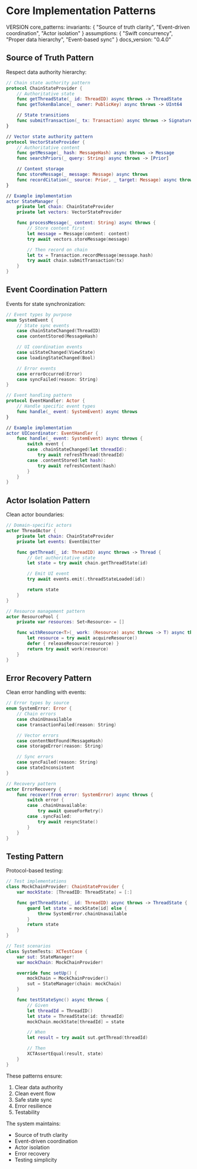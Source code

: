 # Core Implementation Patterns

VERSION core_patterns:
invariants: {
"Source of truth clarity",
"Event-driven coordination",
"Actor isolation"
}
assumptions: {
"Swift concurrency",
"Proper data hierarchy",
"Event-based sync"
}
docs_version: "0.4.0"

## Source of Truth Pattern

Respect data authority hierarchy:

```swift
// Chain state authority pattern
protocol ChainStateProvider {
    // Authoritative state
    func getThreadState(_ id: ThreadID) async throws -> ThreadState
    func getTokenBalance(_ owner: PublicKey) async throws -> UInt64

    // State transitions
    func submitTransaction(_ tx: Transaction) async throws -> Signature
}

// Vector state authority pattern
protocol VectorStateProvider {
    // Authoritative content
    func getMessage(_ hash: MessageHash) async throws -> Message
    func searchPriors(_ query: String) async throws -> [Prior]

    // Content storage
    func storeMessage(_ message: Message) async throws
    func recordCitation(_ source: Prior, _ target: Message) async throws
}

// Example implementation
actor StateManager {
    private let chain: ChainStateProvider
    private let vectors: VectorStateProvider

    func processMessage(_ content: String) async throws {
        // Store content first
        let message = Message(content: content)
        try await vectors.storeMessage(message)

        // Then record on chain
        let tx = Transaction.recordMessage(message.hash)
        try await chain.submitTransaction(tx)
    }
}
```

## Event Coordination Pattern

Events for state synchronization:

```swift
// Event types by purpose
enum SystemEvent {
    // State sync events
    case chainStateChanged(ThreadID)
    case contentStored(MessageHash)

    // UI coordination events
    case uiStateChanged(ViewState)
    case loadingStateChanged(Bool)

    // Error events
    case errorOccurred(Error)
    case syncFailed(reason: String)
}

// Event handling pattern
protocol EventHandler: Actor {
    // Handle specific event types
    func handle(_ event: SystemEvent) async throws
}

// Example implementation
actor UICoordinator: EventHandler {
    func handle(_ event: SystemEvent) async throws {
        switch event {
        case .chainStateChanged(let threadId):
            try await refreshThread(threadId)
        case .contentStored(let hash):
            try await refreshContent(hash)
        }
    }
}
```

## Actor Isolation Pattern

Clean actor boundaries:

```swift
// Domain-specific actors
actor ThreadActor {
    private let chain: ChainStateProvider
    private let events: EventEmitter

    func getThread(_ id: ThreadID) async throws -> Thread {
        // Get authoritative state
        let state = try await chain.getThreadState(id)

        // Emit UI event
        try await events.emit(.threadStateLoaded(id))

        return state
    }
}

// Resource management pattern
actor ResourcePool {
    private var resources: Set<Resource> = []

    func withResource<T>(_ work: (Resource) async throws -> T) async throws -> T {
        let resource = try await acquireResource()
        defer { releaseResource(resource) }
        return try await work(resource)
    }
}
```

## Error Recovery Pattern

Clean error handling with events:

```swift
// Error types by source
enum SystemError: Error {
    // Chain errors
    case chainUnavailable
    case transactionFailed(reason: String)

    // Vector errors
    case contentNotFound(MessageHash)
    case storageError(reason: String)

    // Sync errors
    case syncFailed(reason: String)
    case stateInconsistent
}

// Recovery pattern
actor ErrorRecovery {
    func recover(from error: SystemError) async throws {
        switch error {
        case .chainUnavailable:
            try await queueForRetry()
        case .syncFailed:
            try await resyncState()
        }
    }
}
```

## Testing Pattern

Protocol-based testing:

```swift
// Test implementations
class MockChainProvider: ChainStateProvider {
    var mockState: [ThreadID: ThreadState] = [:]

    func getThreadState(_ id: ThreadID) async throws -> ThreadState {
        guard let state = mockState[id] else {
            throw SystemError.chainUnavailable
        }
        return state
    }
}

// Test scenarios
class SystemTests: XCTestCase {
    var sut: StateManager!
    var mockChain: MockChainProvider!

    override func setUp() {
        mockChain = MockChainProvider()
        sut = StateManager(chain: mockChain)
    }

    func testStateSync() async throws {
        // Given
        let threadId = ThreadID()
        let state = ThreadState(id: threadId)
        mockChain.mockState[threadId] = state

        // When
        let result = try await sut.getThread(threadId)

        // Then
        XCTAssertEqual(result, state)
    }
}
```

These patterns ensure:
1. Clear data authority
2. Clean event flow
3. Safe state sync
4. Error resilience
5. Testability

The system maintains:
- Source of truth clarity
- Event-driven coordination
- Actor isolation
- Error recovery
- Testing simplicity
